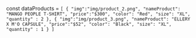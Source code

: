 const dataProducts = `[
    {
       "img":"img/product_2.png",
       "nameProduct": "MANGO PEOPLE T-SHIRT",
       "price":"$300",
       "color": "Red",
       "size": "XL",
       "quantity" : 2
   },
   {
       "img":"img/product_3.png",
       "nameProduct": "ELLERY X M'O CAPSULE",
       "price":"$52",
       "color": "Black",
       "size": "XL",
       "quantity" : 1
   }
]`